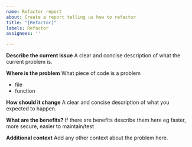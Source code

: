 ```yaml
---
name: Refactor report
about: Create a report telling us how to refactor
title: "[Refactor]"
labels: Refactor
assignees: ''

---
```


**Describe the current issue**
A clear and concise description of what the current problem is.

**Where is the problem**
What piece of code is a problem
* file
* function

**How should it change**
A clear and concise description of what you expected to happen.

**What are the benefits?**
If there are benefits describe them here eg faster, more secure, easier to maintain/test

**Additional context**
Add any other context about the problem here.
